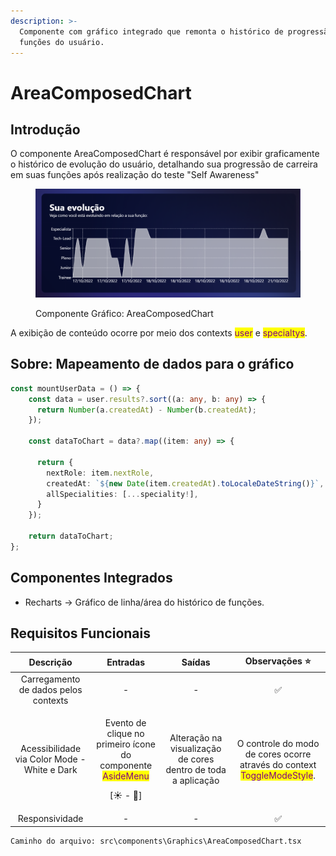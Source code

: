 ```yaml
---
description: >-
  Componente com gráfico integrado que remonta o histórico de progressão de
  funções do usuário.
---
```


# AreaComposedChart

## Introdução

O componente AreaComposedChart é responsável por exibir graficamente o histórico de evolução do usuário, detalhando sua progressão de carreira em suas funções após realização do teste "Self Awareness"

<figure><img src="../../.gitbook/assets/image (2).png" alt=""><figcaption><p>Componente Gráfico: AreaComposedChart</p></figcaption></figure>

A exibição de conteúdo ocorre por meio dos contexts <mark style="color:purple;">user</mark> e <mark style="color:purple;">specialtys</mark>.

## Sobre: Mapeamento de dados para o gráfico

```typescript
const mountUserData = () => {
    const data = user.results?.sort((a: any, b: any) => {
      return Number(a.createdAt) - Number(b.createdAt);
    });

    const dataToChart = data?.map((item: any) => {

      return {
        nextRole: item.nextRole,
        createdAt: `${new Date(item.createdAt).toLocaleDateString()}`,
        allSpecialities: [...speciality!],
      }
    });

    return dataToChart;
};
```

## Componentes Integrados

* Recharts -> Gráfico de linha/área do histórico de funções.

## Requisitos Funcionais

|                   Descrição                  |                                                       Entradas                                                      |                             Saídas                            |                                               Observações ⭐                                               |
| :------------------------------------------: | :-----------------------------------------------------------------------------------------------------------------: | :-----------------------------------------------------------: | :-------------------------------------------------------------------------------------------------------: |
|     Carregamento de dados pelos contexts     |                                                          -                                                          |                               -                               |                                                     ✅                                                     |
| Acessibilidade via Color Mode - White e Dark | <p>Evento de clique no primeiro ícone do componente <mark style="color:purple;">AsideMenu</mark></p><p>[☀ - 🌙]</p> | Alteração na visualização de cores dentro de toda a aplicação | O controle do modo de cores ocorre através do context <mark style="color:purple;">ToggleModeStyle</mark>. |
|                Responsividade                |                                                          -                                                          |                               -                               |                                                     ✅                                                     |

```
Caminho do arquivo: src\components\Graphics\AreaComposedChart.tsx
```
